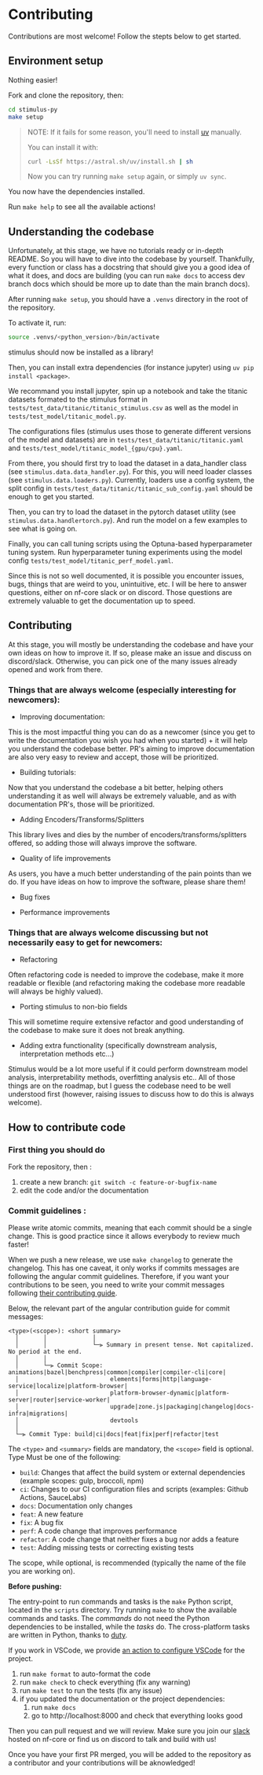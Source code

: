 # Contributing

Contributions are most welcome! Follow the stepts below to get started.

## Environment setup

Nothing easier!

Fork and clone the repository, then:

```bash
cd stimulus-py
make setup
```

> NOTE:
> If it fails for some reason,
> you'll need to install
> [uv](https://github.com/astral-sh/uv)
> manually.
>
> You can install it with:
>
> ```bash
> curl -LsSf https://astral.sh/uv/install.sh | sh
> ```
>
> Now you can try running `make setup` again,
> or simply `uv sync`.

You now have the dependencies installed.

Run `make help` to see all the available actions!

## Understanding the codebase

Unfortunately, at this stage, we have no tutorials ready or in-depth README. So you will have to dive into the codebase by yourself. 
Thankfully, every function or class has a docstring that should give you a good idea of what it does, and docs are building (you can run `make docs` to access dev branch docs which should be more up to date than the main branch docs).

After running `make setup`, you should have a `.venvs` directory in the root of the repository.

To activate it, run:

```bash
source .venvs/<python_version>/bin/activate
```

stimulus should now be installed as a library!

Then, you can install extra dependencies (for instance jupyter) using `uv pip install <package>`.

We recommand you install jupyter, spin up a notebook and take the titanic datasets formated to the stimulus format in `tests/test_data/titanic/titanic_stimulus.csv` as well as the model in `tests/test_model/titanic_model.py`. 

The configurations files (stimulus uses those to generate different versions of the model and datasets) are in `tests/test_data/titanic/titanic.yaml` and `tests/test_model/titanic_model_{gpu/cpu}.yaml`. 

From there, you should first try to load the dataset in a data_handler class (see `stimulus.data.data_handler.py`). For this, you will need loader classes (see `stimulus.data.loaders.py`). Currently, loaders use a config system, the split config in `tests/test_data/titanic/titanic_sub_config.yaml` should be enough to get you started. 

Then, you can try to load the dataset in the pytorch dataset utility (see `stimulus.data.handlertorch.py`). And run the model on a few examples to see what is going on. 

Finally, you can call tuning scripts using the Optuna-based hyperparameter tuning system. Run hyperparameter tuning experiments using the model config `tests/test_model/titanic_perf_model.yaml`. 

Since this is not so well documented, it is possible you encounter issues, bugs, things that are weird to you, unintuitive, etc. I will be here to answer questions, either on nf-core slack or on discord. Those questions are extremely valuable to get the documentation up to speed.

## Contributing

At this stage, you will mostly be understanding the codebase and have your own ideas on how to improve it. If so, please make an issue and discuss on discord/slack. Otherwise, you can pick one of the many issues already opened and work from there. 

### Things that are always welcome (especially interesting for newcomers):

- Improving documentation:

This is the most impactful thing you can do as a newcomer (since you get to write the documentation you wish you had when you started) + it will help you understand the codebase better. PR's aiming to improve documentation are also very easy to review and accept, those will be prioritized.

- Building tutorials: 

Now that you understand the codebase a bit better, helping others understanding it as well will always be extremely valuable, and as with documentation PR's, those will be prioritized.

- Adding Encoders/Transforms/Splitters

This library lives and dies by the number of encoders/transforms/splitters offered, so adding those will always improve the software.

- Quality of life improvements

As users, you have a much better understanding of the pain points than we do. If you have ideas on how to improve the software, please share them!

- Bug fixes 

- Performance improvements 

### Things that are always welcome discussing but not necessarily easy to get for newcomers: 

- Refactoring 

Often refactoring code is needed to improve the codebase, make it more readable or flexible (and refactoring making the codebase more readable will always be highly valued). 

- Porting stimulus to non-bio fields

This will sometime require extensive refactor and good understanding of the codebase to make sure it does not break anything.

- Adding extra functionality (specifically downstream analysis, interpretation methods etc...)

Stimulus would be a lot more useful if it could perform downstream model analysis, interpretability methods, overfitting analysis etc.. All of those things are on the roadmap, but I guess the codebase need to be well understood first (however, raising issues to discuss how to do this is always welcome).

## How to contribute code

### First thing you should do

Fork the repository, then : 

1. create a new branch: `git switch -c feature-or-bugfix-name`
1. edit the code and/or the documentation

### Commit guidelines : 

Please write atomic commits, meaning that each commit should be a single change. This is good practice since it allows everybody to review much faster!

When we push a new release, we use `make changelog` to generate the changelog. This has one caveat, it only works if commits messages are following the angular commit guidelines. Therefore, if you want your contributions to be seen, you need to write your commit messages following [their contributing guide](https://github.com/angular/angular/blob/master/CONTRIBUTING.md#commit-message-format).

Below, the relevant part of the angular contribution guide for commit messages: 

```
<type>(<scope>): <short summary>
  │       │             │
  │       │             └─⫸ Summary in present tense. Not capitalized. No period at the end.
  │       │
  │       └─⫸ Commit Scope: animations|bazel|benchpress|common|compiler|compiler-cli|core|
  │                          elements|forms|http|language-service|localize|platform-browser|
  │                          platform-browser-dynamic|platform-server|router|service-worker|
  │                          upgrade|zone.js|packaging|changelog|docs-infra|migrations|
  │                          devtools
  │
  └─⫸ Commit Type: build|ci|docs|feat|fix|perf|refactor|test
```

The `<type>` and `<summary>` fields are mandatory, the `<scope>` field is optional.
Type
Must be one of the following:

- `build`: Changes that affect the build system or external dependencies (example scopes: gulp, broccoli, npm)
- `ci`: Changes to our CI configuration files and scripts (examples: Github Actions, SauceLabs)
- `docs`: Documentation only changes
- `feat`: A new feature
- `fix`: A bug fix
- `perf`: A code change that improves performance
- `refactor`: A code change that neither fixes a bug nor adds a feature
- `test`: Adding missing tests or correcting existing tests

The scope, while optional, is recommended (typically the name of the file you are working on).

**Before pushing:**

The entry-point to run commands and tasks is the `make` Python script,
located in the `scripts` directory. Try running `make` to show the available commands and tasks.
The *commands* do not need the Python dependencies to be installed,
while the *tasks* do.
The cross-platform tasks are written in Python, thanks to [duty](https://github.com/pawamoy/duty).

If you work in VSCode, we provide
[an action to configure VSCode](https://pawamoy.github.io/copier-uv/work/#vscode-setup)
for the project.

1. run `make format` to auto-format the code
1. run `make check` to check everything (fix any warning)
1. run `make test` to run the tests (fix any issue)
1. if you updated the documentation or the project dependencies:
    1. run `make docs`
    1. go to http://localhost:8000 and check that everything looks good

Then you can pull request and we will review. Make sure you join our [slack](https://nfcore.slack.com/channels/deepmodeloptim) hosted on nf-core or find us on discord to talk and build with us!

Once you have your first PR merged, you will be added to the repository as a contributor and your contributions will be aknowledged!


